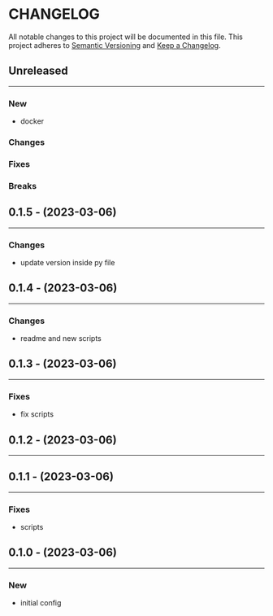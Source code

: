 # CHANGELOG

All notable changes to this project will be documented in this file.
This project adheres to [Semantic Versioning](http://semver.org/) and [Keep a Changelog](http://keepachangelog.com/).



## Unreleased
---

### New
* docker

### Changes

### Fixes

### Breaks


## 0.1.5 - (2023-03-06)
---

### Changes
* update version inside py file


## 0.1.4 - (2023-03-06)
---

### Changes
* readme and new scripts


## 0.1.3 - (2023-03-06)
---

### Fixes
* fix scripts


## 0.1.2 - (2023-03-06)
---

## 0.1.1 - (2023-03-06)
---

### Fixes
* scripts


## 0.1.0 - (2023-03-06)
---

### New
* initial config


